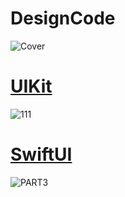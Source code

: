 # DesignCode
 ![Cover](https://github.com/user-attachments/assets/2b5107a1-66fd-4532-990f-7f0d32b61d8c) 
# [UIKit](https://github.com/mrgsdev/DesignCode/tree/main/UIKit)
 ![111](https://github.com/mrgsdev/DesignCode/assets/157994617/7aca40c5-24e1-4f52-b90b-524a3aa580f3)

# [SwiftUI](https://github.com/mrgsdev/DesignCode/tree/main/SwiftUI)





![PART3](https://github.com/user-attachments/assets/9dfdbc0b-67bd-4df7-b059-362eb6312898)
